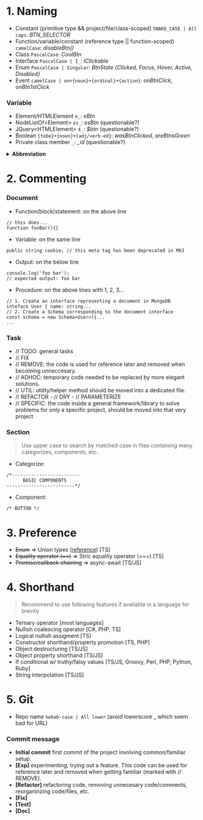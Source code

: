 # 1. Naming
+ Constant (primitive type && project/file/class-scoped) ```SNAKE_CASE | All caps```: *BTN_SELECTOR*
+ Function/variable/constant (reference type || function-scoped) ```camelCase```: *disableBtn()*
+ Class ```PascalCase```: *CoolBtn*
+ Interface ```PascalCase | I_```: *IClickable*
+ Enum ```PascalCase | Singular```: *BtnState {Clicked, Focus, Hover, Active, Disabled}*
+ Event ```camelCase | on+{noun}+{ordinal}+{action}```: *onBtnClick*, *onBtn1stClick*
### Variable
+ Element/HTMLElement ```e_```: *eBtn*
+ NodeListOf\<Element> ```es_```: *esBtn* (questionable?)
+ JQuery\<HTMLElement> ```$_```: *$btn* (questionable?)
+ Boolean ```{tobe}+{noun}+{adj/verb-ed}```: *wasBtnClicked*, *areBtnsGreen*
+ Private class member ```_```: *_id* (questionable?)

<details>
      <summary><b>Abbreviation</b></summary>
<br>
      
* **addr** address
* **app** application
* **bg** background
* **btn** button
* **char** character
* **col** column
* **coord** coordinate
* **db** database
* **dest** destination
* **dir** directory
* **len** length
* **msg** message
* **num** number
* **obj** object
* **pwd** password
* **param** parameter
* **pic** picture
* **pos** position
* **str** string
* **src** source
* **val** value
* **var** variable
      
</details>


# 2. Commenting
### Document
+ Function/block/statement: on the above line
```
// this does...
function fooBar(){}
```
+ Variable: on the same line
```
public string cookie; // this meta tag has been deprecated in M63
```
+ Output: on the below line
```
console.log('foo bar');
// expected output: foo bar
```
+ Procedure: on the above lines with 1, 2, 3...
```
// 1. Create an interface representing a document in MongoDB
inteface User { name: string...
// 2. Create a Schema corresponding to the document interface
const schema = new Schema<User>({...
...
```
### Task
+ // TODO: general tasks
+ // FIX
+ // REMOVE: the code is used for reference later and removed when becoming unneccesary.
+ // ADHOC: temporary code needed to be replaced by more elegant solutions.
+ // UTIL: utility/helper method should be moved into a dedicated file.
+ // REFACTOR - // DRY - // PARAMETERIZE
+ // SPECIFIC: the code inside a general framework/library to solve problems for only a specific project, should be moved into that very project
### Section
> Use upper case to search by matched case in files containing many categorizes, components, etc.
+ Categorize:
```
/*-------------------------
      BASIC COMPONENTS
-------------------------*/
```
+ Component:
```
/* BUTTON */
```

# 3. Preference
+ ~~Enum~~ => Union types ([reference](https://fettblog.eu/tidy-typescript-avoid-enums/?fbclid=IwAR18SiWtUFai4gEY4B6rm2nSGYfR54Yw3bitrkl4Ph9z72qwM_8kbOUYhX8)) [TS]
+ ~~Equality operator (==)~~ => Stric equality operator (===) [TS]
+ ~~Promise/callback chaining~~ => async-await [TS/JS]

# 4. Shorthand
> Recommend to use following features if available in a language for brevity
+ Ternary operator [most languages]
+ Nullish coalescing operator [C#, PHP, TS]
+ Logical nullish assigment [TS]
+ Constructor shorthand/property promotion [TS, PHP]
+ Object destructuring [TS/JS]
+ Object property shorthand [TS/JS]
+ If conditional w/ truthy/falsy values [TS/JS, Groovy, Perl, PHP, Python, Ruby]
+ String interpolation [TS/JS]

# 5. Git
+ Repo name ```kebab-case | All lower``` (avoid lowerscore _ which seem bad for URL)
### Commit message
+ **Initial commit** first commit of the project involving common/familiar setup.
+ **[Exp]** experimenting, trying out a feature. This code can be used for reference later and removed when getting familiar (marked with // REMOVE).
+ **[Refactor]** refactoring code, removing unnecesary code/comments, reorganinzing code/files, etc.
+ **[Fix]**
+ **[Test]**
+ **[Doc]**
